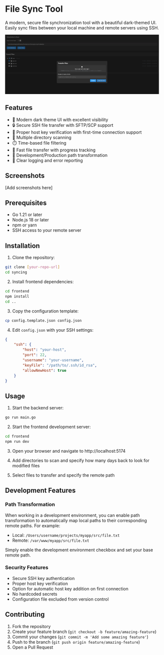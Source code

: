 # File Sync Tool

A modern, secure file synchronization tool with a beautiful dark-themed UI. Easily sync files between your local machine and remote servers using SSH.

![File Sync Tool Screenshot](docs/images/Screenshot%202025-02-05%20at%2015.27.00.png)

## Features

- 🎨 Modern dark theme UI with excellent visibility
- 🔒 Secure SSH file transfer with SFTP/SCP support
- 🔑 Proper host key verification with first-time connection support
- 📁 Multiple directory scanning
- ⏱️ Time-based file filtering
- 🚀 Fast file transfer with progress tracking
- 🔄 Development/Production path transformation
- 📝 Clear logging and error reporting

## Screenshots

[Add screenshots here]

## Prerequisites

- Go 1.21 or later
- Node.js 18 or later
- npm or yarn
- SSH access to your remote server

## Installation

1. Clone the repository:
```bash
git clone [your-repo-url]
cd syncing
```

2. Install frontend dependencies:
```bash
cd frontend
npm install
cd ..
```

3. Copy the configuration template:
```bash
cp config.template.json config.json
```

4. Edit `config.json` with your SSH settings:
```json
{
    "ssh": {
        "host": "your-host",
        "port": 22,
        "username": "your-username",
        "keyFile": "/path/to/.ssh/id_rsa",
        "allowNewHost": true
    }
}
```

## Usage

1. Start the backend server:
```bash
go run main.go
```

2. Start the frontend development server:
```bash
cd frontend
npm run dev
```

3. Open your browser and navigate to http://localhost:5174

4. Add directories to scan and specify how many days back to look for modified files

5. Select files to transfer and specify the remote path

## Development Features

### Path Transformation
When working in a development environment, you can enable path transformation to automatically map local paths to their corresponding remote paths. For example:

- Local: `/Users/username/projects/myapp/src/file.txt`
- Remote: `/var/www/myapp/src/file.txt`

Simply enable the development environment checkbox and set your base remote path.

### Security Features

- Secure SSH key authentication
- Proper host key verification
- Option for automatic host key addition on first connection
- No hardcoded secrets
- Configuration file excluded from version control

## Contributing

1. Fork the repository
2. Create your feature branch (`git checkout -b feature/amazing-feature`)
3. Commit your changes (`git commit -m 'Add some amazing feature'`)
4. Push to the branch (`git push origin feature/amazing-feature`)
5. Open a Pull Request
